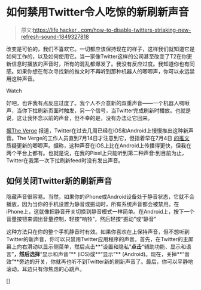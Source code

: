 # 如何禁用Twitter令人吃惊的新刷新声音

> 原文:[https://life hacker . com/how-to-disable-twitters-striaking-new-refresh-sound-1849327818](https://lifehacker.com/how-to-disable-twitters-startling-new-refresh-sound-1849327818)

改变是可怕的，我们不喜欢它。一切都应该保持现在的样子，这样我们就知道它是如何工作的，以及如何使用它。当一家像Twitter这样的公司甚至改变了T2在你更新信息时播放的声音时，所有的混乱都爆发了。我没有反应过度。我知道你也有同感。如果你想在每次寻找新的推文时不再听到那种机器人的唧唧声，你可以永远禁用这种声音。

Watch

好吧，也许我有点反应过度了。我个人不介意新的双重声音——一个机器人啁啾声，当你下拉刷新页面时触发，另一个信号，当Twitter完成刷新时播放。也就是说，这让我怀念以前的声音，但不幸的是，没有办法让它回来。

[据The Verge](https://www.theverge.com/2022/7/15/23220697/twitter-app-chirps-sounds-refresh) 报道，Twitter在过去几周已经在iOS和Android上慢慢推出这种新声音。The Verge的工作人员直到7月14日才注意到它，但指着早在7月4日 [的推文](https://twitter.com/sungerines/status/1543991019489951746) 质疑更新的唧唧声。据称，这种声音在iOS上比在Android上传播得更快，但我在两个平台上都有。也就是说，在我的Pixel上只能听到第二种声音:到目前为止， Twitter在我第一次下拉刷新feed时没有发出声音。

## 如何关闭Twitter新的刷新声音

隐藏声音很容易。当然，如果你的iPhone或Android设备处于静音状态，它就不会播放，因为当你的手机设置为静音或振动时，所有系统声音都会被禁用。在iPhone上，这就像把静音开关切换到静音模式一样简单。在Android上，按下一个音量按钮来调出音量控制，轻按“响铃”，然后轻按“振动”或“静音”

这种方法只在你的整个手机静音时有效。如果你喜欢在上保持声音，但不想听到Twitter的新声音，你可以只禁用Twitter应用程序的声音。首先，在Twitter的主屏幕上向右滑动以显示侧菜单，然后点击**“设置和隐私”**点击**“辅助功能、显示和语言”**，然后选择**“显示和声音”** (iOS)或**“显示”** (Android)。现在，关掉**“音效”**旁边的开关，你就再也听不到Twitter新的刷新声音了。最后，你可以平静地滚动，耳边只有你焦虑的心跳声。

[]